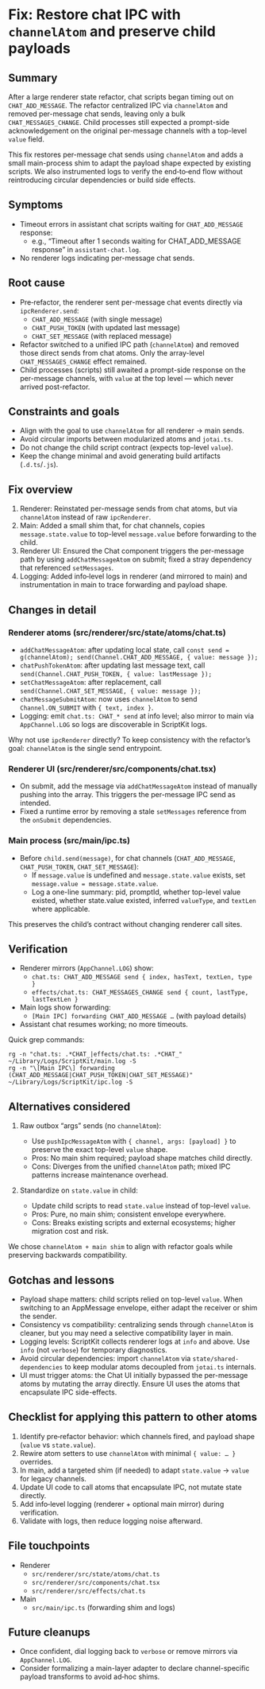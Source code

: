 # Fix: Restore chat IPC with `channelAtom` and preserve child payloads

## Summary

After a large renderer state refactor, chat scripts began timing out on `CHAT_ADD_MESSAGE`. The refactor centralized IPC via `channelAtom` and removed per-message chat sends, leaving only a bulk `CHAT_MESSAGES_CHANGE`. Child processes still expected a prompt-side acknowledgement on the original per-message channels with a top-level `value` field.

This fix restores per-message chat sends using `channelAtom` and adds a small main-process shim to adapt the payload shape expected by existing scripts. We also instrumented logs to verify the end‑to‑end flow without reintroducing circular dependencies or build side effects.

## Symptoms

- Timeout errors in assistant chat scripts waiting for `CHAT_ADD_MESSAGE` response:
  - e.g., “Timeout after 1 seconds waiting for CHAT_ADD_MESSAGE response” in `assistant-chat.log`.
- No renderer logs indicating per-message chat sends.

## Root cause

- Pre‑refactor, the renderer sent per-message chat events directly via `ipcRenderer.send`:
  - `CHAT_ADD_MESSAGE` (with single message)
  - `CHAT_PUSH_TOKEN` (with updated last message)
  - `CHAT_SET_MESSAGE` (with replaced message)
- Refactor switched to a unified IPC path (`channelAtom`) and removed those direct sends from chat atoms. Only the array-level `CHAT_MESSAGES_CHANGE` effect remained.
- Child processes (scripts) still awaited a prompt-side response on the per-message channels, with `value` at the top level — which never arrived post-refactor.

## Constraints and goals

- Align with the goal to use `channelAtom` for all renderer → main sends.
- Avoid circular imports between modularized atoms and `jotai.ts`.
- Do not change the child script contract (expects top-level `value`).
- Keep the change minimal and avoid generating build artifacts (`.d.ts`/`.js`).

## Fix overview

1. Renderer: Reinstated per-message sends from chat atoms, but via `channelAtom` instead of raw `ipcRenderer`.
2. Main: Added a small shim that, for chat channels, copies `message.state.value` to top-level `message.value` before forwarding to the child.
3. Renderer UI: Ensured the Chat component triggers the per-message path by using `addChatMessageAtom` on submit; fixed a stray dependency that referenced `setMessages`.
4. Logging: Added info‑level logs in renderer (and mirrored to main) and instrumentation in main to trace forwarding and payload shape.

## Changes in detail

### Renderer atoms (src/renderer/src/state/atoms/chat.ts)

- `addChatMessageAtom`: after updating local state, call `const send = g(channelAtom); send(Channel.CHAT_ADD_MESSAGE, { value: message });`
- `chatPushTokenAtom`: after updating last message text, call `send(Channel.CHAT_PUSH_TOKEN, { value: lastMessage });`
- `setChatMessageAtom`: after replacement, call `send(Channel.CHAT_SET_MESSAGE, { value: message });`
- `chatMessageSubmitAtom`: now uses `channelAtom` to send `Channel.ON_SUBMIT` with `{ text, index }`.
- Logging: emit `chat.ts: CHAT_* send` at info level; also mirror to main via `AppChannel.LOG` so logs are discoverable in ScriptKit logs.

Why not use `ipcRenderer` directly? To keep consistency with the refactor’s goal: `channelAtom` is the single send entrypoint.

### Renderer UI (src/renderer/src/components/chat.tsx)

- On submit, add the message via `addChatMessageAtom` instead of manually pushing into the array. This triggers the per-message IPC send as intended.
- Fixed a runtime error by removing a stale `setMessages` reference from the `onSubmit` dependencies.

### Main process (src/main/ipc.ts)

- Before `child.send(message)`, for chat channels (`CHAT_ADD_MESSAGE`, `CHAT_PUSH_TOKEN`, `CHAT_SET_MESSAGE`):
  - If `message.value` is undefined and `message.state.value` exists, set `message.value = message.state.value`.
  - Log a one-line summary: pid, promptId, whether top-level value existed, whether state.value existed, inferred `valueType`, and `textLen` where applicable.

This preserves the child’s contract without changing renderer call sites.

## Verification

- Renderer mirrors (`AppChannel.LOG`) show:
  - `chat.ts: CHAT_ADD_MESSAGE send { index, hasText, textLen, type }`
  - `effects/chat.ts: CHAT_MESSAGES_CHANGE send { count, lastType, lastTextLen }`
- Main logs show forwarding:
  - `[Main IPC] forwarding CHAT_ADD_MESSAGE …` (with payload details)
- Assistant chat resumes working; no more timeouts.

Quick grep commands:

```
rg -n "chat.ts: .*CHAT_|effects/chat.ts: .*CHAT_" ~/Library/Logs/ScriptKit/main.log -S
rg -n "\[Main IPC\] forwarding (CHAT_ADD_MESSAGE|CHAT_PUSH_TOKEN|CHAT_SET_MESSAGE)" ~/Library/Logs/ScriptKit/ipc.log -S
```

## Alternatives considered

1. Raw outbox “args” sends (no `channelAtom`):
   - Use `pushIpcMessageAtom` with `{ channel, args: [payload] }` to preserve the exact top-level `value` shape.
   - Pros: No main shim required; payload shape matches child directly.
   - Cons: Diverges from the unified `channelAtom` path; mixed IPC patterns increase maintenance overhead.

2. Standardize on `state.value` in child:
   - Update child scripts to read `state.value` instead of top-level `value`.
   - Pros: Pure, no main shim; consistent envelope everywhere.
   - Cons: Breaks existing scripts and external ecosystems; higher migration cost and risk.

We chose `channelAtom + main shim` to align with refactor goals while preserving backwards compatibility.

## Gotchas and lessons

- Payload shape matters: child scripts relied on top-level `value`. When switching to an AppMessage envelope, either adapt the receiver or shim the sender.
- Consistency vs compatibility: centralizing sends through `channelAtom` is cleaner, but you may need a selective compatibility layer in main.
- Logging levels: ScriptKit collects renderer logs at `info` and above. Use `info` (not `verbose`) for temporary diagnostics.
- Avoid circular dependencies: import `channelAtom` via `state/shared-dependencies` to keep modular atoms decoupled from `jotai.ts` internals.
- UI must trigger atoms: the Chat UI initially bypassed the per-message atoms by mutating the array directly. Ensure UI uses the atoms that encapsulate IPC side-effects.

## Checklist for applying this pattern to other atoms

1. Identify pre‑refactor behavior: which channels fired, and payload shape (`value` vs `state.value`).
2. Rewire atom setters to use `channelAtom` with minimal `{ value: … }` overrides.
3. In main, add a targeted shim (if needed) to adapt `state.value` → `value` for legacy channels.
4. Update UI code to call atoms that encapsulate IPC, not mutate state directly.
5. Add info‑level logging (renderer + optional main mirror) during verification.
6. Validate with logs, then reduce logging noise afterward.

## File touchpoints

- Renderer
  - `src/renderer/src/state/atoms/chat.ts`
  - `src/renderer/src/components/chat.tsx`
  - `src/renderer/src/effects/chat.ts`
- Main
  - `src/main/ipc.ts` (forwarding shim and logs)

## Future cleanups

- Once confident, dial logging back to `verbose` or remove mirrors via `AppChannel.LOG`.
- Consider formalizing a main-layer adapter to declare channel-specific payload transforms to avoid ad‑hoc shims.

